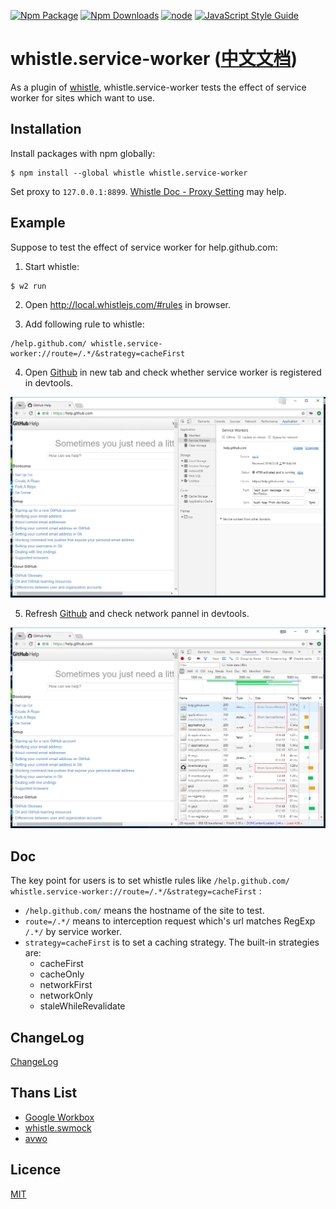 [![Npm Package](https://img.shields.io/npm/v/whistle.service-worker.svg)](https://www.npmjs.com/package/whistle.service-worker)
[![Npm Downloads](https://img.shields.io/npm/dm/whistle.service-worker.svg)](https://www.npmjs.com/package/whistle.service-worker)
[![node](https://img.shields.io/node/v/whistle.service-worker.svg)](https://github.com/elvinn/whistle.service-worker)
[![JavaScript Style Guide](https://img.shields.io/badge/code_style-standard-brightgreen.svg)](https://standardjs.com)

# whistle.service-worker ([中文文档](https://github.com/elvinn/whistle.service-worker/blob/master/README_CN.md))

As a plugin of [whistle](https://github.com/avwo/whistle), whistle.service-worker tests the effect of service worker for sites which want to use.

## Installation
Install packages with npm globally:

```shell
$ npm install --global whistle whistle.service-worker
```

Set proxy to `127.0.0.1:8899`. [Whistle Doc - Proxy Setting](https://github.com/avwo/whistle#%E8%AE%BE%E7%BD%AE%E4%BB%A3%E7%90%86) may help.

## Example

Suppose to test the effect of service worker for help.github.com:

1. Start whistle:

```shell
$ w2 run
```

2. Open http://local.whistlejs.com/#rules in browser.

3. Add following rule to whistle:

```shelll
/help.github.com/ whistle.service-worker://route=/.*/&strategy=cacheFirst
```

4. Open [Github](https://help.github.com/) in new tab and check whether service worker is registered in devtools.

![registered](htdoc/image/registered.png)

5. Refresh [Github](https://help.github.com/) and check network pannel in devtools.

![fetch](htdoc/image/fetch.png)



## Doc

The key point for users is to set whistle rules like `/help.github.com/ whistle.service-worker://route=/.*/&strategy=cacheFirst` :

- `/help.github.com/` means the hostname of the site to test.
- `route=/.*/` means to interception request which's url matches RegExp `/.*/` by service worker.
- `strategy=cacheFirst` is to set a caching strategy. The built-in strategies are:
  - cacheFirst
  - cacheOnly
  - networkFirst
  - networkOnly
  - staleWhileRevalidate

## ChangeLog

[ChangeLog](https://github.com/elvinn/whistle.service-worker/blob/master/CHANGELOG.md)

## Thans List
- [Google Workbox](https://github.com/GoogleChrome/workbox)
- [whistle.swmock](https://github.com/whistle-plugins/whistle.swmock)
- [avwo](https://github.com/avwo)

## Licence
[MIT](https://github.com/elvinn/whistle.service-worker/blob/master/LICENSE)

